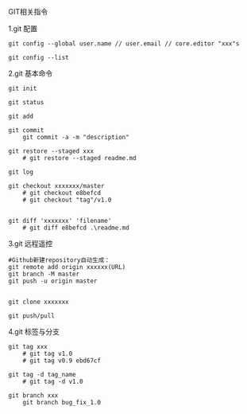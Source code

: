 GIT相关指令

1.git 配置
    
    git config --global user.name // user.email // core.editor "xxx"s
    
    git config --list

2.git 基本命令
    
    git init

    git status
    
    git add
    
    git commit
        git commit -a -m "description"
    
    git restore --staged xxx
        # git restore --staged readme.md
    
    git log
    
    git checkout xxxxxxx/master 
        # git checkout e8befcd
        # git checkout "tag"/v1.0 


    git diff 'xxxxxxx' 'filename'
        # git diff e8befcd .\readme.md

3.git 远程遥控
    
    #Github新建repository自动生成：
    git remote add origin xxxxxx(URL)
    git branch -M master
    git push -u origin master 
    

    git clone xxxxxxx

    git push/pull

4.git 标签与分支
    
    git tag xxx
        # git tag v1.0
        # git tag v0.9 ebd67cf

    git tag -d tag_name
        # git tag -d v1.0

    git branch xxx
        git branch bug_fix_1.0
